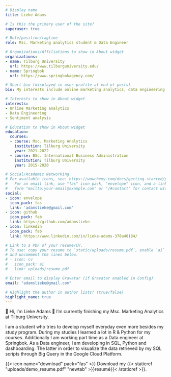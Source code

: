 ```yaml
---
# Display name
title: Lieke Adams

# Is this the primary user of the site?
superuser: true

# Role/position/tagline
role: Msc. Marketing analytics student & Data Engineer

# Organizations/Affiliations to show in About widget
organizations:
- name: Tilburg University
  url: https://www.tilburguniversity.edu/
- name: Springbok
  url: https://www.springbokagency.com/

# Short bio (displayed in user profile at end of posts)
bio: My interests include online marketing analytics, data engineering and racebiking.

# Interests to show in About widget
interests:
- Online Marketing analytics
- Data Engineering
- Sentiment analysis

# Education to show in About widget
education:
  courses:
  - course: Msc. Marketing Analytics
    institution: Tilburg University
    year: 2021-2022
  - course: BSc. International Business Administration
    institution: Tilburg University
    year: 2015-2020

# Social/Academic Networking
# For available icons, see: https://wowchemy.com/docs/getting-started/page-builder/#icons
#   For an email link, use "fas" icon pack, "envelope" icon, and a link in the
#   form "mailto:your-email@example.com" or "/#contact" for contact widget.
social:
- icon: envelope
  icon_pack: fas
  link: 'adamslieke@gmail.com'
- icon: github
  icon_pack: fab
  link: https://github.com/adamslieke
- icon: linkedin
  icon_pack: fab
  link: https://www.linkedin.com/in/lieke-adams-378a40184/

# Link to a PDF of your resume/CV.
# To use: copy your resume to `static/uploads/resume.pdf`, enable `ai` icons in `params.toml`, 
# and uncomment the lines below.
# - icon: cv
#   icon_pack: ai
#   link: uploads/resume.pdf

# Enter email to display Gravatar (if Gravatar enabled in Config)
email: "adamslieke@gmail.com"

# Highlight the author in author lists? (true/false)
highlight_name: true
---
```


👋 Hi, I’m Lieke Adams 🌱 I’m currently finishing my Msc. Marketing Analytics at Tilburg University. 

I am a student who tries to develop myself everyday even more besides my study program. During my studies I learned a lot in R & Python for my courses. Additionally I am working part time as a Data engineer at Springbok. As a Data engineer, I am developing in SQL, Python and dashboarding. The latter in order to visualize the data retrieved by my SQL scripts through Big Query in the Google Cloud Platform.


{{< icon name="download" pack="fas" >}} Download my {{< staticref "uploads/demo_resume.pdf" "newtab" >}}resumé{{< /staticref >}}.
